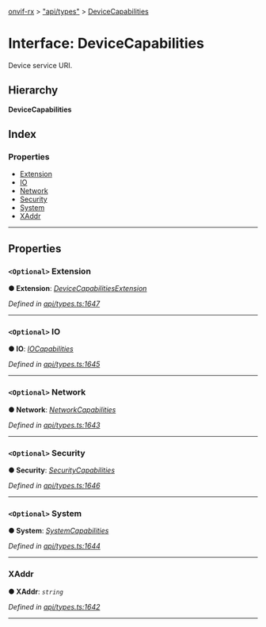 [onvif-rx](../README.md) > ["api/types"](../modules/_api_types_.md) > [DeviceCapabilities](../interfaces/_api_types_.devicecapabilities.md)

# Interface: DeviceCapabilities

Device service URI.

## Hierarchy

**DeviceCapabilities**

## Index

### Properties

* [Extension](_api_types_.devicecapabilities.md#extension)
* [IO](_api_types_.devicecapabilities.md#io)
* [Network](_api_types_.devicecapabilities.md#network)
* [Security](_api_types_.devicecapabilities.md#security)
* [System](_api_types_.devicecapabilities.md#system)
* [XAddr](_api_types_.devicecapabilities.md#xaddr)

---

## Properties

<a id="extension"></a>

### `<Optional>` Extension

**● Extension**: *[DeviceCapabilitiesExtension](_api_types_.devicecapabilitiesextension.md)*

*Defined in [api/types.ts:1647](https://github.com/patrickmichalina/onvif-rx/blob/f117e44/src/api/types.ts#L1647)*

___
<a id="io"></a>

### `<Optional>` IO

**● IO**: *[IOCapabilities](_api_types_.iocapabilities.md)*

*Defined in [api/types.ts:1645](https://github.com/patrickmichalina/onvif-rx/blob/f117e44/src/api/types.ts#L1645)*

___
<a id="network"></a>

### `<Optional>` Network

**● Network**: *[NetworkCapabilities](_api_types_.networkcapabilities.md)*

*Defined in [api/types.ts:1643](https://github.com/patrickmichalina/onvif-rx/blob/f117e44/src/api/types.ts#L1643)*

___
<a id="security"></a>

### `<Optional>` Security

**● Security**: *[SecurityCapabilities](_api_types_.securitycapabilities.md)*

*Defined in [api/types.ts:1646](https://github.com/patrickmichalina/onvif-rx/blob/f117e44/src/api/types.ts#L1646)*

___
<a id="system"></a>

### `<Optional>` System

**● System**: *[SystemCapabilities](_api_types_.systemcapabilities.md)*

*Defined in [api/types.ts:1644](https://github.com/patrickmichalina/onvif-rx/blob/f117e44/src/api/types.ts#L1644)*

___
<a id="xaddr"></a>

###  XAddr

**● XAddr**: *`string`*

*Defined in [api/types.ts:1642](https://github.com/patrickmichalina/onvif-rx/blob/f117e44/src/api/types.ts#L1642)*

___

